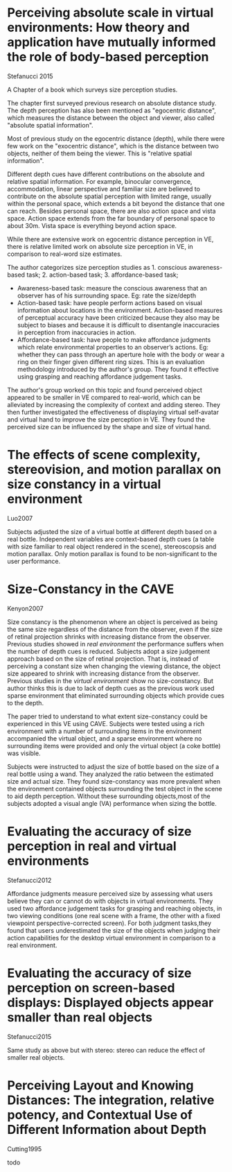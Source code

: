 # Perceiving absolute scale in virtual environments: How theory and application have mutually informed the role of body-based perception

Stefanucci 2015

A Chapter of a book which surveys size perception studies.

The chapter first surveyed previous research on absolute distance study. The depth perception has also been mentioned as "egocentric distance", which measures the distance between the object and viewer, also called "absolute spatial information".

Most of previous study on the egocentric distance (depth), while there were few work on the "exocentric distance", which is the distance between two objects, neither of them being the viewer. This is "relative spatial information".

Different depth cues have different contributions on the absolute and relative spatial information. For example, binocular convergence, accommodation, linear perspective and familiar size are believed to contribute on the absolute spatial perception with limited range, usually within the personal space, which extends a bit beyond the distance that one can reach. 
Besides personal space, there are also action space and vista space. Action space extends from the far boundary of personal space to about 30m. Vista space is everything beyond action space. 

While there are extensive work on egocentric distance perception in VE, there is relative limited work on absolute size perception in VE, in comparison to real-word size estimates. 

The author categorizes size perception studies as 1. conscious awareness-based task; 2. action-based task; 3. affordance-based task;

- Awareness-based task: measure the conscious awareness that an observer has of his surrounding space. Eg:     rate the size/depth
- Action-based task: have people perform actions based on visual information about locations in the environment. Action-based measures of perceptual accuracy have been criticized because they also may be subject to biases and because it is difficult to disentangle inaccuracies in perception from inaccuracies in action.
- Affordance-based task: have people to make affordance judgments which relate environmental properties to an observer’s actions. Eg: whether they can pass through an aperture hole with the body or wear a ring on their finger given different ring sizes. This is an evaluation methodology introduced by the author's group. They found it effective using grasping and reaching affordance judgement tasks.

The author's group worked on this topic and found perceived object appeared to be smaller in VE compared to real-world, which can be alleviated by increasing the complexity of context and adding stereo. They then further investigated the effectiveness of displaying virtual self-avatar and virtual hand to improve the size perception in VE. They found the perceived size can be influenced by the shape and size of virtual hand.

# The effects of scene complexity, stereovision, and motion parallax on size constancy in a virtual environment

Luo2007

Subjects adjusted the size of a virtual bottle at different depth based on a real bottle. Independent variables are context-based depth cues (a table with size familiar to real object rendered in the scene), stereoscopsis and motion parallax. Only motion parallax is found to be non-significant to the user performance. 

# Size-Constancy in the CAVE

Kenyon2007

Size constancy is the phenomenon where an object is perceived as being the same size regardless of the distance from the observer, even if the size of retinal projection shrinks with increasing distance from the observer. Previous studies showed in *real environment* the performance suffers when the number of depth cues is reduced. Subjects adopt a size judgement approach based on the size of retinal projection. That is, instead of perceiving a constant size when changing the viewing distance, the object size appeared to shrink with increasing distance from the observer. Previous studies in the *virtual environment* show no size-constancy. But author thinks this is due to lack of depth cues as the previous work used sparse environment that eliminated surrounding objects which provide cues to the depth.

The paper tried to understand to what extent size-constancy could be experienced in this VE using CAVE. Subjects were tested using a rich environment with a number of surrounding items in the environment accompanied the virtual object, and a sparse environment where no surrounding items were provided and only the virtual object (a coke bottle) was visible. 

Subjects were instructed to adjust the size of bottle based on the size of a real bottle using a wand. They analyzed the ratio between the estimated size and actual size. They found size-constancy was more prevalent when the environment contained objects surrounding the test object in the scene to aid depth perception. Without these surrounding objects,most of the subjects adopted a visual angle (VA) performance when sizing the bottle.

# Evaluating the accuracy of size perception in real and virtual environments

Stefanucci2012

Affordance judgments measure perceived size by assessing what users believe they can or cannot do with objects in virtual environments. They used two affordance judgement tasks for grasping and reaching objects, in two viewing conditions (one real scene with a frame, the other with a fixed viewpoint perspective-corrected screen). For both judgment tasks,they found that users underestimated the size of the objects when judging their action capabilities for the desktop virtual environment in comparison to a real environment.

# Evaluating the accuracy of size perception on screen-based displays: Displayed objects appear smaller than real objects

Stefanucci2015

Same study as above but with stereo: stereo can reduce the effect of smaller real objects.

# Perceiving Layout and Knowing Distances: The integration, relative potency, and Contextual Use of Different Information about Depth

Cutting1995

todo